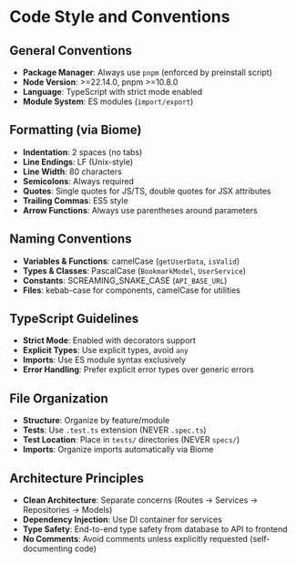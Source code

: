 # Code Style and Conventions

## General Conventions
- **Package Manager**: Always use `pnpm` (enforced by preinstall script)
- **Node Version**: >=22.14.0, pnpm >=10.8.0
- **Language**: TypeScript with strict mode enabled
- **Module System**: ES modules (`import/export`)

## Formatting (via Biome)
- **Indentation**: 2 spaces (no tabs)
- **Line Endings**: LF (Unix-style)
- **Line Width**: 80 characters
- **Semicolons**: Always required
- **Quotes**: Single quotes for JS/TS, double quotes for JSX attributes
- **Trailing Commas**: ES5 style
- **Arrow Functions**: Always use parentheses around parameters

## Naming Conventions
- **Variables & Functions**: camelCase (`getUserData`, `isValid`)
- **Types & Classes**: PascalCase (`BookmarkModel`, `UserService`)
- **Constants**: SCREAMING_SNAKE_CASE (`API_BASE_URL`)
- **Files**: kebab-case for components, camelCase for utilities

## TypeScript Guidelines
- **Strict Mode**: Enabled with decorators support
- **Explicit Types**: Use explicit types, avoid `any`
- **Imports**: Use ES module syntax exclusively
- **Error Handling**: Prefer explicit error types over generic errors

## File Organization
- **Structure**: Organize by feature/module
- **Tests**: Use `.test.ts` extension (NEVER `.spec.ts`)
- **Test Location**: Place in `tests/` directories (NEVER `specs/`)
- **Imports**: Organize imports automatically via Biome

## Architecture Principles
- **Clean Architecture**: Separate concerns (Routes → Services → Repositories → Models)
- **Dependency Injection**: Use DI container for services
- **Type Safety**: End-to-end type safety from database to API to frontend
- **No Comments**: Avoid comments unless explicitly requested (self-documenting code)